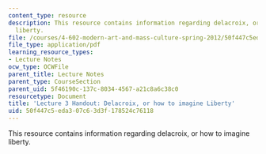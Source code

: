 ```yaml
---
content_type: resource
description: This resource contains information regarding delacroix, or how to imagine
  liberty.
file: /courses/4-602-modern-art-and-mass-culture-spring-2012/50f447c5eda307c63d3f178524c76118_MIT4_602S12_lec03.pdf
file_type: application/pdf
learning_resource_types:
- Lecture Notes
ocw_type: OCWFile
parent_title: Lecture Notes
parent_type: CourseSection
parent_uid: 5f46190c-137c-8034-4567-a21c8a6c38c0
resourcetype: Document
title: 'Lecture 3 Handout: Delacroix, or how to imagine Liberty'
uid: 50f447c5-eda3-07c6-3d3f-178524c76118
---
```

This resource contains information regarding delacroix, or how to imagine liberty.